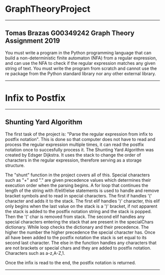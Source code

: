 # GraphTheoryProject
--------------------------------------------
Tomas Brazas G00349242
Graph Theory Assignment 2019
--------------------------------------------

You must write a program in the Python programming language that can
build a non-deterministic finite automaton (NFA) from a regular expression,
and can use the NFA to check if the regular expression matches any given
string of text. You must write the program from scratch and cannot use the
re package from the Python standard library nor any other external library.

---------------------------------------------
# Infix to Postfix
---------------------------------------------
Shunting Yard Algorithm
---------------------------------------------

The first task of the project is: "Parse the regular expression from infix to postfix notation". This is done 
so that computer does not have to read and process the regular expression multiple times, it can read the postfix notation once to succesfully
process it. The Shunting Yard Algorithm was created by Edsger Dijkstra. It uses the stack to change the order of characters
in the regular expression, therefore serving as a storage structure. 

The "shunt" function in the project covers all of this. Special characters such as "+" and "." are given precedence values which determines
their execution order when the parsing begins. A for loop that continues the length of the string with if/elif/else statements is used to handle and remove 
bracket symbols and to read in special characters. The first if handles '(' character  and adds it to the stack. The first elif handles ')' character, this elif only
begins when the last value on the stack is a ')' bracket, if not apparent the stack is added to the postfix notation string and the stack is popped. Then the '(' char is removed
from stack. The second elif handles any special characters entering the stack that are present in the specialChars dictionary. While loop checks the dictionary and their precedence. The
higher the number the higher precedence the special character has. Once all have been added to the postfix notation the stack is set equal to its second last character. The else in the
function handles any characters that are not brackets or special chars and they are added to postfix notation. Characters such as a-z,A-Z,1.

Once the infix is read to the end, the postfix notation is returned.

---------------------------------------------








